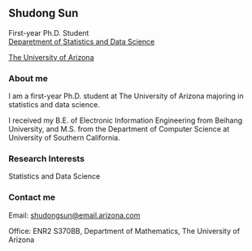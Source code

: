 ## Shudong Sun

First-year Ph.D. Student <br />
[Deparetment of Statistics and Data Science](https://statistics.arizona.edu/)

[The University of Arizona](https://www.arizona.edu/)


### About me

I am a first-year Ph.D. student at The University of Arizona majoring in statistics and data science.

I received my B.E. of Electronic Information Engineering from Beihang University, and M.S. from the Department of Computer Science at University of Southern California.

<!-- For more details see [GitHub Flavored Markdown](https://guides.github.com/features/mastering-markdown/). -->

### Research Interests

Statistics and Data Science

### Contact me

Email: shudongsun@email.arizona.com

Office: ENR2 S370BB, Department of Mathematics, The University of Arizona


